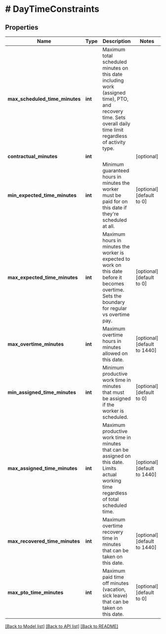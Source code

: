 # # DayTimeConstraints

## Properties

Name | Type | Description | Notes
------------ | ------------- | ------------- | -------------
**max_scheduled_time_minutes** | **int** | Maximum total scheduled minutes on this date including work (assigned time), PTO, and recovery time. Sets overall daily time limit regardless of activity type. |
**contractual_minutes** | **int** |  | [optional]
**min_expected_time_minutes** | **int** | Minimum guaranteed hours in minutes the worker must be paid for on this date if they&#39;re scheduled at all. | [optional] [default to 0]
**max_expected_time_minutes** | **int** | Maximum hours in minutes the worker is expected to work on this date before it becomes overtime. Sets the boundary for regular vs overtime pay. | [optional] [default to 0]
**max_overtime_minutes** | **int** | Maximum overtime hours in minutes allowed on this date. | [optional] [default to 1440]
**min_assigned_time_minutes** | **int** | Minimum productive work time in minutes that must be assigned if the worker is scheduled. | [optional] [default to 0]
**max_assigned_time_minutes** | **int** | Maximum productive work time in minutes that can be assigned on this date. Limits actual working time regardless of total scheduled time. | [optional] [default to 1440]
**max_recovered_time_minutes** | **int** | Maximum overtime recovery time in minutes that can be taken on this date. | [optional] [default to 1440]
**max_pto_time_minutes** | **int** | Maximum paid time off minutes (vacation, sick leave) that can be taken on this date. | [optional] [default to 0]

[[Back to Model list]](../../README.md#models) [[Back to API list]](../../README.md#endpoints) [[Back to README]](../../README.md)
